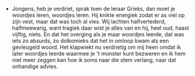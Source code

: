 - Jongens, heb je verdriet,
  sprak toen de leraar Grieks,
  dan moet je woordjes leren, woordjes
  leren. Hij knikte energiek
  zodat er as viel op zijn vest,
  maar dat was toch al vies.
  Wij lachten halfvertederd,
  halfmeewarig, want tragiek
  daar wist je alles van en hij,
  heel oud, haast vijftig, niets.
  En dat het overging als je maar
  woordjes leerde, dat was iets
  zo absurds, zo dolkomieks
  dat het in omloop kwam als een
  gevleugeld woord. Het klapwiekt
  nu verdrietig om mij heen
  omdat ik later woordjes leerde
  waarmee je 't monster kunt bezweren
  en ik hem niet meer zeggen kan
  hoe ik soms naar die stem verlang,
  naar dat onhandige advies.